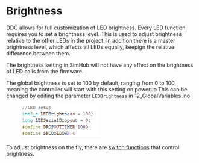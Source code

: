 # Brightness

DDC allows for full customization of LED brightness. Every LED function requires you to set a brightness level. This is used to adjust brightness relative to the other LEDs in the project. In addition there is a master brightness level, which affects all LEDs equally, keepign the relative difference between them.

The brightness setting in SimHub will not have any effect on the brightness of LED calls from the firmware.&#x20;

The global brightness is set to 100 by default, ranging from 0 to 100, meaning the controller will start with this setting on powerup.This can be changed by editing the parameter `LEDBrightness` in 12\_GlobalVariables.ino

<figure><img src="../../../../.gitbook/assets/image (14) (1) (1) (1).png" alt=""><figcaption></figcaption></figure>

To adjust brightness on the fly, there are [switch functions](../../../../switch-library/led-control.md) that control brightness.
